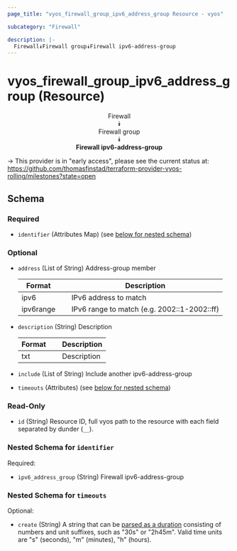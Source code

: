 ```yaml
---
page_title: "vyos_firewall_group_ipv6_address_group Resource - vyos"

subcategory: "Firewall"

description: |- 
  Firewall⯯Firewall group⯯Firewall ipv6-address-group
---
```


# vyos_firewall_group_ipv6_address_group (Resource)
<center>

Firewall  
⯯  
Firewall group  
⯯  
**Firewall ipv6-address-group**


</center>

-> This provider is in "early access", please see the current status at: https://github.com/thomasfinstad/terraform-provider-vyos-rolling/milestones?state=open

## Schema

### Required

- `identifier` (Attributes Map) (see [below for nested schema](#nestedatt--identifier))

### Optional

- `address` (List of String) Address-group member

    |Format     &emsp;|Description                                  |
    |-------------|-----------------------------------------------|
    |ipv6       &emsp;|IPv6 address to match                        |
    |ipv6range  &emsp;|IPv6 range to match (e.g. 2002::1-2002::ff)  |
- `description` (String) Description

    |Format  &emsp;|Description  |
    |----------|---------------|
    |txt     &emsp;|Description  |
- `include` (List of String) Include another ipv6-address-group
- `timeouts` (Attributes) (see [below for nested schema](#nestedatt--timeouts))

### Read-Only

- `id` (String) Resource ID, full vyos path to the resource with each field separated by dunder (`__`).

<a id="nestedatt--identifier"></a>
### Nested Schema for `identifier`

Required:

- `ipv6_address_group` (String) Firewall ipv6-address-group


<a id="nestedatt--timeouts"></a>
### Nested Schema for `timeouts`

Optional:

- `create` (String) A string that can be [parsed as a duration](https://pkg.go.dev/time#ParseDuration) consisting of numbers and unit suffixes, such as &#34;30s&#34; or &#34;2h45m&#34;. Valid time units are &#34;s&#34; (seconds), &#34;m&#34; (minutes), &#34;h&#34; (hours).  
